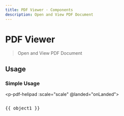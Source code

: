 ```yaml
---
title: PDF Viewer · Components
description: Open and View PDF Document
---
```

<script setup>
  import pPdfHelipad from '../pdf-helipad/PdfHelipad.vue'
  import pPdfViewer from './PspdfViewer.vue'
  import pPdfObject from './PspdfObject.vue'
  import { ref, reactive } from 'vue-demi'
  import { withBase } from 'vitepress'

  const FILE           = withBase('/assets/pdf/Calibrator-v3.pdf')
  const FILE_SIGN      = withBase('/assets/pdf/sample-with-sign.pdf')
  const FILE_PROTECT   = withBase('/assets/pdf/Calibrator-v3_protected.pdf')
  const IMG_FIXED_FIT  = withBase('/assets/images/fixed-vs-fit.svg')
  const IMG_HELICOPTER = withBase('/assets/images/img-helicopter.svg')
  const BASE_URL       = `${location.origin}${withBase('/js/')}`


  const password = ref('')
  const layout   = ref('fixed')
  const src      = ref(FILE)

  const object1 = reactive({
    page  : 8,
    x     : undefined,
    y     : undefined,
    width : undefined,
    height: undefined,
  })

  function changeLocation () {
    object1.x      = 400
    object1.y      = 300
    object1.width  = 198
    object1.height = 106
  }

  const objects = reactive([])
  const scale   = ref(1)

  function onLanded (item) {
    console.log('landed', item)
    // objects.push({
    //   _id   : Symbol('ObjectId'),
    //   page  : item?.page,
    //   x     : item?.x,
    //   y     : item?.y,
    //   width : item?.width,
    //   height: item?.height,
    // })
  }

  function remove (index) {
    objects.splice(index, 1)
  }
</script>

# PDF Viewer
> Open and View PDF Document

## Usage

### Simple Usage

<p-pdf-helipad :scale="scale" @landed="onLanded">
  <img class="w-full h-full bg-base-white" :src="IMG_HELICOPTER" />
</p-pdf-helipad>

<preview>
  <p-pdf-viewer
    v-model:scale="scale"
    layout="fixed"
    :src="src"
    :config="{ baseUrl: BASE_URL }">
    <p-pdf-object
      v-model:page="object1.page"
      v-model:x="object1.x"
      v-model:y="object1.y"
      v-model:width="object1.width"
      v-model:height="object1.height"
      :moveable="false"
      autofocus>
      <img class="w-full h-full rounded" :src="IMG_HELICOPTER" />
    </p-pdf-object>
  </p-pdf-viewer>
</preview>

<pre>{{ object1 }}</pre>
